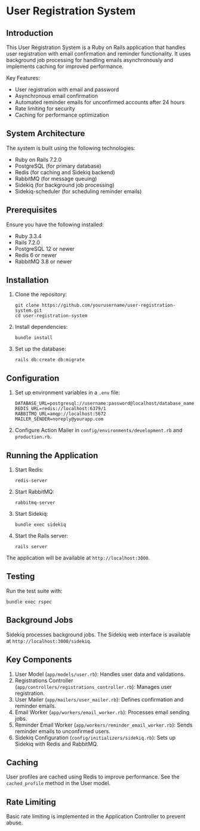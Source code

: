 # User Registration System

## Introduction

This User Registration System is a Ruby on Rails application that handles user registration with email confirmation and reminder functionality. It uses background job processing for handling emails asynchronously and implements caching for improved performance.

Key Features:
- User registration with email and password
- Asynchronous email confirmation
- Automated reminder emails for unconfirmed accounts after 24 hours
- Rate limiting for security
- Caching for performance optimization

## System Architecture

The system is built using the following technologies:

- Ruby on Rails 7.2.0
- PostgreSQL (for primary database)
- Redis (for caching and Sidekiq backend)
- RabbitMQ (for message queuing)
- Sidekiq (for background job processing)
- Sidekiq-scheduler (for scheduling reminder emails)

## Prerequisites

Ensure you have the following installed:

- Ruby 3.3.4
- Rails 7.2.0
- PostgreSQL 12 or newer
- Redis 6 or newer
- RabbitMQ 3.8 or newer

## Installation

1. Clone the repository:
   ```
   git clone https://github.com/yourusername/user-registration-system.git
   cd user-registration-system
   ```

2. Install dependencies:
   ```
   bundle install
   ```

3. Set up the database:
   ```
   rails db:create db:migrate
   ```

## Configuration

1. Set up environment variables in a `.env` file:
   ```
   DATABASE_URL=postgresql://username:password@localhost/database_name
   REDIS_URL=redis://localhost:6379/1
   RABBITMQ_URL=amqp://localhost:5672
   MAILER_SENDER=noreply@yourapp.com
   ```

2. Configure Action Mailer in `config/environments/development.rb` and `production.rb`.

## Running the Application

1. Start Redis:
   ```
   redis-server
   ```

2. Start RabbitMQ:
   ```
   rabbitmq-server
   ```

3. Start Sidekiq:
   ```
   bundle exec sidekiq
   ```

4. Start the Rails server:
   ```
   rails server
   ```

The application will be available at `http://localhost:3000`.

## Testing

Run the test suite with:

```
bundle exec rspec
```

## Background Jobs

Sidekiq processes background jobs. The Sidekiq web interface is available at `http://localhost:3000/sidekiq`.

## Key Components

1. User Model (`app/models/user.rb`): Handles user data and validations.
2. Registrations Controller (`app/controllers/registrations_controller.rb`): Manages user registration.
3. User Mailer (`app/mailers/user_mailer.rb`): Defines confirmation and reminder emails.
4. Email Worker (`app/workers/email_worker.rb`): Processes email sending jobs.
5. Reminder Email Worker (`app/workers/reminder_email_worker.rb`): Sends reminder emails to unconfirmed users.
6. Sidekiq Configuration (`config/initializers/sidekiq.rb`): Sets up Sidekiq with Redis and RabbitMQ.

## Caching

User profiles are cached using Redis to improve performance. See the `cached_profile` method in the User model.

## Rate Limiting

Basic rate limiting is implemented in the Application Controller to prevent abuse.